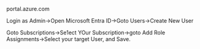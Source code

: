 portal.azure.com

Login as Admin->Open Microsoft Entra ID->Goto Users->Create New User

Goto Subscriptions->Se1ect YOur Subscription->goto Add Role Assignments->Select your target User, and Save.
